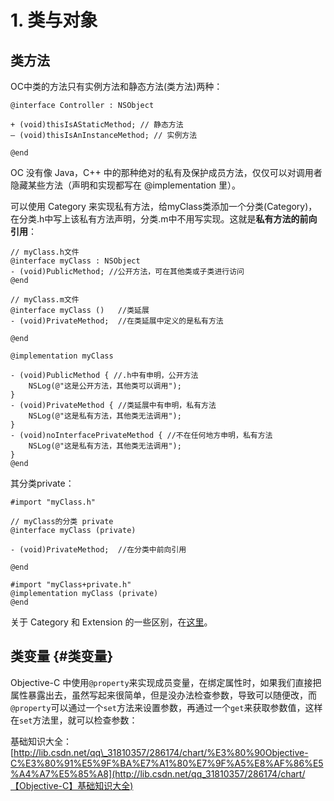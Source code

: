 # 1. 类与对象

## 类方法

OC中类的方法只有实例方法和静态方法\(类方法\)两种：

```
@interface Controller : NSObject

+ (void)thisIsAStaticMethod; // 静态方法
– (void)thisIsAnInstanceMethod; // 实例方法

@end
```

OC 没有像 Java，C++ 中的那种绝对的私有及保护成员方法，仅仅可以对调用者隐藏某些方法（声明和实现都写在 @implementation 里）。

可以使用 Category 来实现私有方法，给myClass类添加一个分类\(Category\)，在分类.h中写上该私有方法声明，分类.m中不用写实现。这就是**私有方法的前向引用**：

```
// myClass.h文件
@interface myClass : NSObject
- (void)PublicMethod; //公开方法，可在其他类或子类进行访问
@end

// myClass.m文件
@interface myClass ()   //类延展
- (void)PrivateMethod;  //在类延展中定义的是私有方法

@end

@implementation myClass

- (void)PublicMethod { //.h中有申明，公开方法
    NSLog(@"这是公开方法，其他类可以调用");
}
- (void)PrivateMethod { //类延展中有申明，私有方法
    NSLog(@"这是私有方法，其他类无法调用");
}
- (void)noInterfacePrivateMethod { //不在任何地方申明，私有方法
    NSLog(@"这是私有方法，其他类无法调用");
}
@end
```

其分类private：

```
#import "myClass.h"

// myClass的分类 private
@interface myClass (private)

- (void)PrivateMethod;  //在分类中前向引用

@end

#import "myClass+private.h"
@implementation myClass (private)
@end
```

关于 Category 和 Extension 的一些区别，在[这里](https://hit-alibaba.github.io/interview/iOS/ObjC-Basic/Class.html#extension)。

## 类变量 {#类变量}

Objective-C 中使用`@property`来实现成员变量，在绑定属性时，如果我们直接把属性暴露出去，虽然写起来很简单，但是没办法检查参数，导致可以随便改，而`@property`可以通过一个`set`方法来设置参数，再通过一个`get`来获取参数值，这样在`set`方法里，就可以检查参数：





















基础知识大全：[http://lib.csdn.net/qq\_31810357/286174/chart/%E3%80%90Objective-C%E3%80%91%E5%9F%BA%E7%A1%80%E7%9F%A5%E8%AF%86%E5%A4%A7%E5%85%A8](http://lib.csdn.net/qq_31810357/286174/chart/【Objective-C】基础知识大全)

